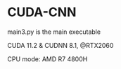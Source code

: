 # CUDA-CNN

main3.py is the main executable

CUDA 11.2 & CUDNN 8.1, @RTX2060 

CPU mode: AMD R7 4800H
